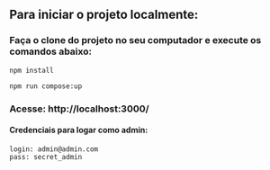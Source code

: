## Para iniciar o projeto localmente:

### Faça o clone do projeto no seu computador e execute os comandos abaixo:

    npm install

    npm run compose:up

### Acesse: http://localhost:3000/

  #### Credenciais para logar como admin:

    login: admin@admin.com
    pass: secret_admin
